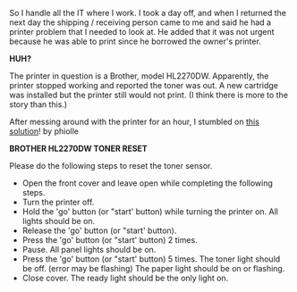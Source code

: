 So I handle all the IT where I work.  I took a day off, and when I returned the next day the shipping / receiving person came to me and said he had a printer problem that I needed to look at. He added that it was not urgent because he was able to print since he borrowed the owner's printer.      

**HUH?**

The printer in question is a Brother, model HL2270DW.  Apparently, the printer stopped working and reported the toner was out. A new cartridge was installed but the printer still would not print. (I think there is more to the story than this.)

After messing around with the printer for an hour, I stumbled on [this solution][sol]!
by phiolle

[sol]: https://www.fixyourownprinter.com/forums/printer/70186

**BROTHER HL2270DW TONER RESET**

Please do the following steps to reset the toner sensor.

- Open the front cover and leave open while completing the following steps.
- Turn the printer off.
- Hold the 'go' button (or "start' button) while turning the printer on. All lights should be on.
- Release the 'go' button (or "start' button).
- Press the 'go' button (or "start' button) 2 times.
- Pause. All panel lights should be on.
- Press the 'go' button (or "start' button) 5 times.
The toner light should be off. (error may be flashing)
The paper light should be on or flashing.
- Close cover. The ready light should be the only light on.
